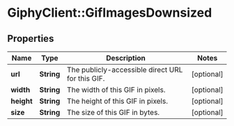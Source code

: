# GiphyClient::GifImagesDownsized

## Properties
Name | Type | Description | Notes
------------ | ------------- | ------------- | -------------
**url** | **String** | The publicly-accessible direct URL for this GIF. | [optional] 
**width** | **String** | The width of this GIF in pixels. | [optional] 
**height** | **String** | The height of this GIF in pixels. | [optional] 
**size** | **String** | The size of this GIF in bytes. | [optional] 



